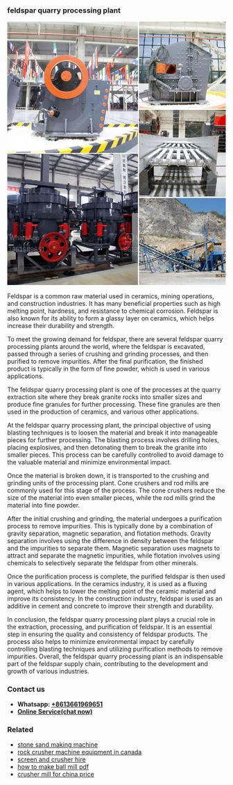 <h3>feldspar quarry processing plant</h3><img src='1706755771.jpg' alt=''><p>Feldspar is a common raw material used in ceramics, mining operations, and construction industries. It has many beneficial properties such as high melting point, hardness, and resistance to chemical corrosion. Feldspar is also known for its ability to form a glassy layer on ceramics, which helps increase their durability and strength.</p><p>To meet the growing demand for feldspar, there are several feldspar quarry processing plants around the world, where the feldspar is excavated, passed through a series of crushing and grinding processes, and then purified to remove impurities. After the final purification, the finished product is typically in the form of fine powder, which is used in various applications.</p><p>The feldspar quarry processing plant is one of the processes at the quarry extraction site where they break granite rocks into smaller sizes and produce fine granules for further processing. These fine granules are then used in the production of ceramics, and various other applications.</p><p>At the feldspar quarry processing plant, the principal objective of using blasting techniques is to loosen the material and break it into manageable pieces for further processing. The blasting process involves drilling holes, placing explosives, and then detonating them to break the granite into smaller pieces. This process can be carefully controlled to avoid damage to the valuable material and minimize environmental impact.</p><p>Once the material is broken down, it is transported to the crushing and grinding units of the processing plant. Cone crushers and rod mills are commonly used for this stage of the process. The cone crushers reduce the size of the material into even smaller pieces, while the rod mills grind the material into fine powder.</p><p>After the initial crushing and grinding, the material undergoes a purification process to remove impurities. This is typically done by a combination of gravity separation, magnetic separation, and flotation methods. Gravity separation involves using the difference in density between the feldspar and the impurities to separate them. Magnetic separation uses magnets to attract and separate the magnetic impurities, while flotation involves using chemicals to selectively separate the feldspar from other minerals.</p><p>Once the purification process is complete, the purified feldspar is then used in various applications. In the ceramics industry, it is used as a fluxing agent, which helps to lower the melting point of the ceramic material and improve its consistency. In the construction industry, feldspar is used as an additive in cement and concrete to improve their strength and durability.</p><p>In conclusion, the feldspar quarry processing plant plays a crucial role in the extraction, processing, and purification of feldspar. It is an essential step in ensuring the quality and consistency of feldspar products. The process also helps to minimize environmental impact by carefully controlling blasting techniques and utilizing purification methods to remove impurities. Overall, the feldspar quarry processing plant is an indispensable part of the feldspar supply chain, contributing to the development and growth of various industries.</p><h3>Contact us</h3><ul><li><strong>Whatsapp:&nbsp;<a href="https://wa.me/8613661969651">+8613661969651</a></strong></li><li><a href="https://swt.shibang-china.com/?git&amp;zhl&amp;feldspar quarry processing plant"><strong>Online Service(chat now)</strong></a></li></ul><h3>Related</h3><ul><li><a href='stone sand making machine.md'>stone sand making machine</a></li><li><a href='rock crusher machine equipment in canada.md'>rock crusher machine equipment in canada</a></li><li><a href='screen and crusher hire.md'>screen and crusher hire</a></li><li><a href='how to make ball mill pdf.md'>how to make ball mill pdf</a></li><li><a href='crusher mill for china price.md'>crusher mill for china price</a></li></ul>